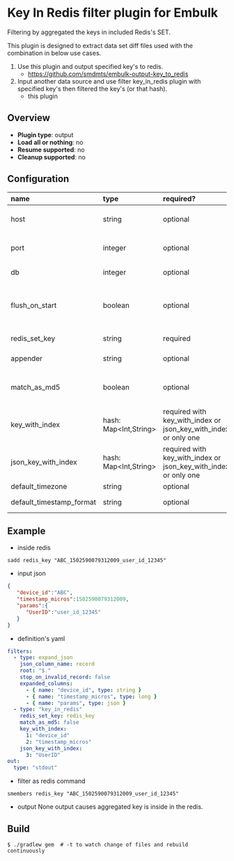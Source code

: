 # Key In Redis filter plugin for Embulk

Filtering by aggregated the keys in included Redis's SET.

This plugin is designed to extract data set diff files used with the combination in below use cases.

1. Use this plugin and output specified key's to redis.  
    - https://github.com/smdmts/embulk-output-key_to_redis
2. Input another data source and use filter key_in_redis plugin with specified key's then filtered the key's (or that hash).  
    - this plugin

 
## Overview

* **Plugin type**: output
* **Load all or nothing**: no
* **Resume supported**: no
* **Cleanup supported**: no

## Configuration


| name                                 | type        | required?  | default                  | description            |  
|:-------------------------------------|:------------|:-----------|:-------------------------|:-----------------------|
|  host                                | string      | optional   | "127.0.0.1"              | redis servers host     |
|  port                                | integer     | optional   | "6379"                   | redis servers port     |
|  db                                  | integer     | optional   | "null"                   | redis servers db       |
|  flush_on_start                      | boolean     | optional   | "false"                  | flush on start specified redis servers db |
|  redis_set_key                       | string      | required   |                          | redis of key of set name |
|  appender                            | string      | optional   | "-"                      | multi key of appender  |
|  match_as_md5                        | boolean    | optional   | "false"                   | smembers the value to converted md5 |
|  key_with_index                      | hash: Map<Int,String> | required with key_with_index or json_key_with_index or only one || index with key name |
|  json_key_with_index                 | hash: Map<Int,String> | required with key_with_index or json_key_with_index or only one || json columns's expanded key name |
|  default_timezone                    | string      | optional   | UTC                      | |
|  default_timestamp_format            | string      | optional   | %Y-%m-%d %H:%M:%S.%6N    | |

## Example

- inside redis
```
sadd redis_key "ABC_1502590079312009_user_id_12345"
```

- input json
```json
{  
   "device_id":"ABC",
   "timestamp_micros":1502590079312009,
   "params":{  
      "UserID":"user_id_12345"
   }
}
```

- definition's yaml
```yaml
filters:
  - type: expand_json
    json_column_name: record
    root: "$."
    stop_on_invalid_record: false
    expanded_columns:
      - { name: "device_id", type: string }
      - { name: "timestamp_micros", type: long }
      - { name: "params", type: json }
  - type: "key_in_redis"
    redis_set_key: redis_key
    match_as_md5: false
    key_with_index: 
      1: "device_id"
      2: "timestamp_micros"
    json_key_with_index:
      3: "UserID" 
out:
  type: "stdout"
```

- filter as redis command
```
smembers redis_key "ABC_1502590079312009_user_id_12345"
```

- output 
None output causes aggregated key is inside in the redis.

## Build

```
$ ./gradlew gem  # -t to watch change of files and rebuild continuously
```
